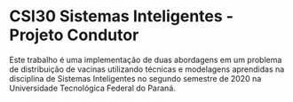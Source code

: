 # CSI30 Sistemas Inteligentes - Projeto Condutor
Este trabalho é uma implementação de duas abordagens em um problema de distribuição de vacinas utilizando técnicas e modelagens aprendidas na disciplina de Sistemas Inteligentes no segundo semestre de 2020 na Universidade Tecnológica Federal do Paraná.
